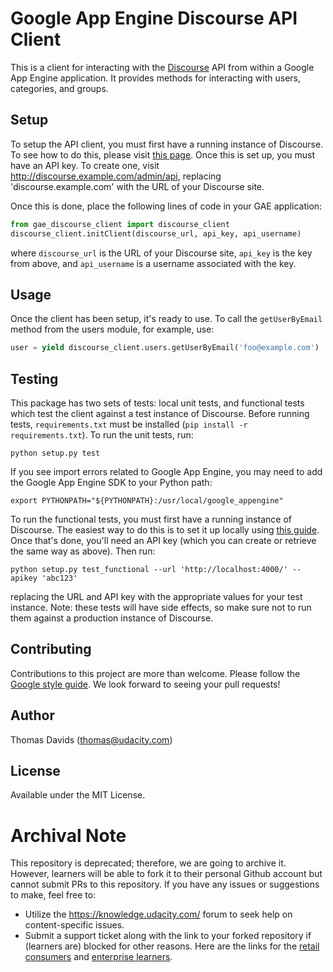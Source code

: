 # Google App Engine Discourse API Client

This is a client for interacting with the [Discourse](https://www.discourse.org) API from within a Google
App Engine application. It provides methods for interacting with users, categories, and groups.

## Setup

To setup the API client, you must first have a running instance of Discourse. To see how to do
this, please visit
[this page](https://github.com/discourse/discourse/blob/master/docs/INSTALL-cloud.md). Once this
is set up, you must have an API key. To create one, visit http://discourse.example.com/admin/api,
replacing 'discourse.example.com' with the URL of your Discourse site.

Once this is done, place the following lines of code in your GAE application:

```py
from gae_discourse_client import discourse_client
discourse_client.initClient(discourse_url, api_key, api_username)
```

where `discourse_url` is the URL of your Discourse site, `api_key` is the key from above, and
`api_username` is a username associated with the key.

## Usage

Once the client has been setup, it's ready to use. To call the `getUserByEmail` method from the
users module, for example, use:

```py
user = yield discourse_client.users.getUserByEmail('foo@example.com')
```

## Testing

This package has two sets of tests: local unit tests, and functional tests which test the client
against a test instance of Discourse. Before running tests, `requirements.txt` must be installed
(`pip install -r requirements.txt`). To run the unit tests, run:

```
python setup.py test
```

If you see import errors related to Google App Engine, you may need to add the Google App Engine
SDK to your Python path:

```
export PYTHONPATH="${PYTHONPATH}:/usr/local/google_appengine"
```

To run the functional tests, you must first have a running instance of Discourse. The easiest way
to do this is to set it up locally using
[this guide](https://github.com/discourse/discourse/blob/master/docs/VAGRANT.md). Once that's
done, you'll need an API key (which you can create or retrieve the same way as above). Then run:

```
python setup.py test_functional --url 'http://localhost:4000/' --apikey 'abc123'
```

replacing the URL and API key with the appropriate values for your test instance. Note: these
tests will have side effects, so make sure not to run them against a production instance of
Discourse.

## Contributing

Contributions to this project are more than welcome. Please follow the
[Google style guide](https://google-styleguide.googlecode.com/svn/trunk/pyguide.html). We look
forward to seeing your pull requests!

## Author

Thomas Davids (thomas@udacity.com)

## License

Available under the MIT License.

 # Archival Note 
 This repository is deprecated; therefore, we are going to archive it. However, learners will be able to fork it to their personal Github account but cannot submit PRs to this repository. If you have any issues or suggestions to make, feel free to: 
- Utilize the https://knowledge.udacity.com/ forum to seek help on content-specific issues. 
- Submit a support ticket along with the link to your forked repository if (learners are) blocked for other reasons. Here are the links for the [retail consumers](https://udacity.zendesk.com/hc/en-us/requests/new) and [enterprise learners](https://udacityenterprise.zendesk.com/hc/en-us/requests/new?ticket_form_id=360000279131).